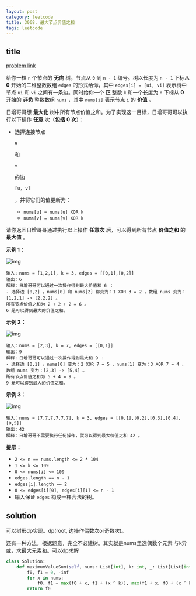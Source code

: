 ```yaml
---
layout: post
category: leetcode
title: 3068. 最大节点价值之和
tags: leetcode
---
```


## title
[problem link](https://leetcode.cn/problems/find-the-maximum-sum-of-node-values/description/)

给你一棵 `n` 个节点的 **无向** 树，节点从 `0` 到 `n - 1` 编号。树以长度为 `n - 1` 下标从 **0** 开始的二维整数数组 `edges` 的形式给你，其中 `edges[i] = [ui, vi]` 表示树中节点 `ui` 和 `vi` 之间有一条边。同时给你一个 **正** 整数 `k` 和一个长度为 `n` 下标从 **0** 开始的 **非负** 整数数组 `nums` ，其中 `nums[i]` 表示节点 `i` 的 **价值** 。

日增哥哥想 **最大化** 树中所有节点价值之和。为了实现这一目标，日增哥哥可以执行以下操作 **任意** 次（**包括** **0 次**）：

- 选择连接节点 

  ```
  u
  ```

   和 

  ```
  v
  ```

   的边 

  ```
  [u, v]
  ```

   ，并将它们的值更新为：

  - `nums[u] = nums[u] XOR k`
  - `nums[v] = nums[v] XOR k`

请你返回日增哥哥通过执行以上操作 **任意次** 后，可以得到所有节点 **价值之和** 的 **最大值** 。

 

**示例 1：**

![img](https://cdn.jsdelivr.net/gh/mafulong/mdPic@vv6/v6/202403092344354.png)

```
输入：nums = [1,2,1], k = 3, edges = [[0,1],[0,2]]
输出：6
解释：日增哥哥可以通过一次操作得到最大价值和 6 ：
- 选择边 [0,2] 。nums[0] 和 nums[2] 都变为：1 XOR 3 = 2 ，数组 nums 变为：[1,2,1] -> [2,2,2] 。
所有节点价值之和为 2 + 2 + 2 = 6 。
6 是可以得到最大的价值之和。
```

**示例 2：**

![img](https://cdn.jsdelivr.net/gh/mafulong/mdPic@vv10/img/202508301531745.png)

```
输入：nums = [2,3], k = 7, edges = [[0,1]]
输出：9
解释：日增哥哥可以通过一次操作得到最大和 9 ：
- 选择边 [0,1] 。nums[0] 变为：2 XOR 7 = 5 ，nums[1] 变为：3 XOR 7 = 4 ，数组 nums 变为：[2,3] -> [5,4] 。
所有节点价值之和为 5 + 4 = 9 。
9 是可以得到最大的价值之和。
```

**示例 3：**

![img](https://cdn.jsdelivr.net/gh/mafulong/mdPic@vv6/v6/202403092344486.png)

```
输入：nums = [7,7,7,7,7,7], k = 3, edges = [[0,1],[0,2],[0,3],[0,4],[0,5]]
输出：42
解释：日增哥哥不需要执行任何操作，就可以得到最大价值之和 42 。
```

 

**提示：**

- `2 <= n == nums.length <= 2 * 104`
- `1 <= k <= 109`
- `0 <= nums[i] <= 109`
- `edges.length == n - 1`
- `edges[i].length == 2`
- `0 <= edges[i][0], edges[i][1] <= n - 1`
- 输入保证 `edges` 构成一棵合法的树。

## solution

可以树形dp实现。dp(root,  边操作偶数次or奇数次)。 

还有一种方法，根据题意，完全不必建树。其实就是nums里选偶数个元素 与k异或，求最大元素和。可以dp求解

```python
class Solution:
    def maximumValueSum(self, nums: List[int], k: int, _: List[List[int]]) -> int:
        f0, f1 = 0, -inf
        for x in nums:
            f0, f1 = max(f0 + x, f1 + (x ^ k)), max(f1 + x, f0 + (x ^ k))
        return f0
```

